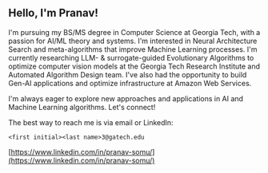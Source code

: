 ## Hello, I'm Pranav!

I'm pursuing my BS/MS degree in Computer Science at Georgia Tech, with a passion for AI/ML theory and systems. I'm interested in Neural Architecture Search and meta-algorithms that improve Machine Learning processes. I'm currently researching LLM- & surrogate-guided Evolutionary Algorithms to optimize computer vision models at the Georgia Tech Research Institute and Automated Algorithm Design team. I've also had the opportunity to build Gen-AI applications and optimize infrastructure at Amazon Web Services. 

I'm always eager to explore new approaches and applications in AI and Machine Learning algorithms. Let's connect!

The best way to reach me is via email or LinkedIn: 

`<first initial><last name>3@gatech.edu`

[https://www.linkedin.com/in/pranav-somu/](https://www.linkedin.com/in/pranav-somu/)
